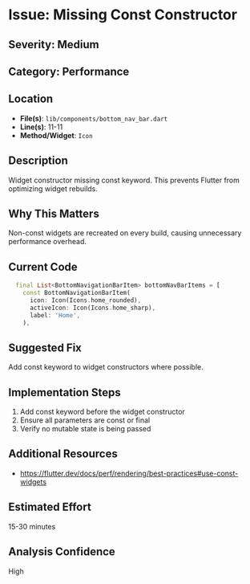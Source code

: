 # Issue: Missing Const Constructor

## Severity: Medium

## Category: Performance

## Location
- **File(s)**: `lib/components/bottom_nav_bar.dart`
- **Line(s)**: 11-11
- **Method/Widget**: `Icon`

## Description
Widget constructor missing const keyword. This prevents Flutter from optimizing widget rebuilds.

## Why This Matters
Non-const widgets are recreated on every build, causing unnecessary performance overhead.

## Current Code
```dart
  final List<BottomNavigationBarItem> bottomNavBarItems = [
    const BottomNavigationBarItem(
      icon: Icon(Icons.home_rounded),
      activeIcon: Icon(Icons.home_sharp),
      label: 'Home',
    ),
```

## Suggested Fix
Add const keyword to widget constructors where possible.

## Implementation Steps
1. Add const keyword before the widget constructor
2. Ensure all parameters are const or final
3. Verify no mutable state is being passed

## Additional Resources
- https://flutter.dev/docs/perf/rendering/best-practices#use-const-widgets

## Estimated Effort
15-30 minutes

## Analysis Confidence
High
